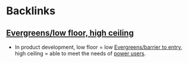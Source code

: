 
# Backlinks
## [Evergreens/low floor, high ceiling](<Evergreens/low floor, high ceiling.md>)
- In product development, low floor = low [Evergreens/barrier to entry](<Evergreens/barrier to entry.md>), high ceiling = able to meet the needs of [power users](<power users.md>).

